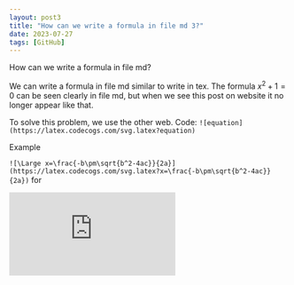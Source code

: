 ```yaml
---
layout: post3
title: "How can we write a formula in file md 3?"
date: 2023-07-27
tags: [GitHub]
---
```


How can we write a formula in file md?

We can write a formula in file md similar to write in tex. The formula
$x^2+1=0$ can be seen clearly in file md, but when we see this post on website it no longer appear like that.

To solve this problem, we use the other web. Code: `![equation](https://latex.codecogs.com/svg.latex?equation)`

Example

`![\Large x=\frac{-b\pm\sqrt{b^2-4ac}}{2a}](https://latex.codecogs.com/svg.latex?x=\frac{-b\pm\sqrt{b^2-4ac}}{2a})`
for

![\Large x=\frac{-b\pm\sqrt{b^2-4ac}}{2a}](https://latex.codecogs.com/svg.latex?x%3D%5Cfrac%7B-b%5Cpm%5Csqrt%7Bb%5E2-4ac%7D%7D%7B2a%7D)


<div class="fb-comments" data-href="https://hoangnamphan.github.io/blog/equation3" data-width="300" data-numposts="10"></div>

